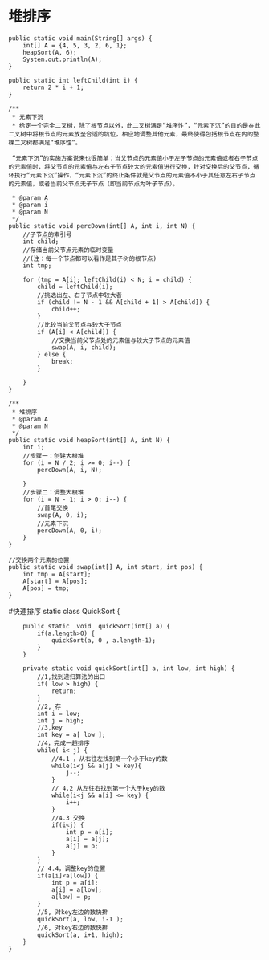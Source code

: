 # 堆排序

    public static void main(String[] args) {
        int[] A = {4, 5, 3, 2, 6, 1};
        heapSort(A, 6);
        System.out.println(A);
    }

    public static int leftChild(int i) {
        return 2 * i + 1;
    }

    /**
     * 元素下沉
     * 给定一个完全二叉树，除了根节点以外，此二叉树满足“堆序性”，“元素下沉”的目的是在此二叉树中将根节点的元素放至合适的坑位，相应地调整其他元素，最终使得包括根节点在内的整棵二叉树都满足“堆序性”。

     “元素下沉”的实施方案说来也很简单：当父节点的元素值小于左子节点的元素值或者右子节点的元素值时，将父节点的元素值与左右子节点较大的元素值进行交换，针对交换后的父节点，循环执行“元素下沉”操作，“元素下沉”的终止条件就是父节点的元素值不小于其任意左右子节点的元素值，或者当前父节点无子节点（即当前节点为叶子节点）。

     * @param A
     * @param i
     * @param N
     */
    public static void percDown(int[] A, int i, int N) {
        //子节点的索引号
        int child;
        //存储当前父节点元素的临时变量
        //(注：每一个节点都可以看作是其子树的根节点)
        int tmp;

        for (tmp = A[i]; leftChild(i) < N; i = child) {
            child = leftChild(i);
            //挑选出左、右子节点中较大者
            if (child != N - 1 && A[child + 1] > A[child]) {
                child++;
            }
            //比较当前父节点与较大子节点
            if (A[i] < A[child]) {
                //交换当前父节点处的元素值与较大子节点的元素值
                swap(A, i, child);
            } else {
                break;
            }

        }
    }

    /**
     * 堆排序
     * @param A
     * @param N
     */
    public static void heapSort(int[] A, int N) {
        int i;
        //步骤一：创建大根堆
        for (i = N / 2; i >= 0; i--) {
            percDown(A, i, N);

        }
        //步骤二：调整大根堆
        for (i = N - 1; i > 0; i--) {
            //首尾交换
            swap(A, 0, i);
            //元素下沉
            percDown(A, 0, i);
        }
    }

    //交换两个元素的位置
    public static void swap(int[] A, int start, int pos) {
        int tmp = A[start];
        A[start] = A[pos];
        A[pos] = tmp;
    }

#快速排序
static class QuickSort {
	 
		public static  void  quickSort(int[] a) {
			if(a.length>0) {
				quickSort(a, 0 , a.length-1);
			}
		}
	 
		private static void quickSort(int[] a, int low, int high) {
			//1,找到递归算法的出口
			if( low > high) {
				return;
			}
			//2, 存
			int i = low;
			int j = high;
			//3,key
			int key = a[ low ];
			//4，完成一趟排序
			while( i< j) {
				//4.1 ，从右往左找到第一个小于key的数
				while(i<j && a[j] > key){
					j--;
				}
				// 4.2 从左往右找到第一个大于key的数
				while(i<j && a[i] <= key) {
					i++;
				}
				//4.3 交换
				if(i<j) {
					int p = a[i];
					a[i] = a[j];
					a[j] = p;
				}
			}
			// 4.4，调整key的位置
			if(a[i]<a[low]) {
				int p = a[i];
				a[i] = a[low];
				a[low] = p;
			}
			//5, 对key左边的数快排
			quickSort(a, low, i-1 );
			//6, 对key右边的数快排
			quickSort(a, i+1, high);
		}
	}
